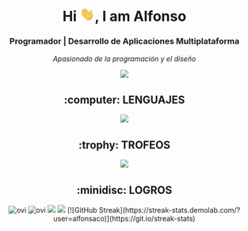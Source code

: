 <h1 align="center">Hi <img src="https://raw.githubusercontent.com/ABSphreak/ABSphreak/master/gifs/Hi.gif" width="30px">, I am Alfonso </h1>
<h3 align="center">Programador | Desarrollo de Aplicaciones Multiplataforma </h3>

<p align="center">
  <em>
    Apasionado de la programación y el diseño
  </em> 
  <br>
</p>

<p align="center">
  <img src="https://komarev.com/ghpvc/?username=alfonsaco&color=red&style=for-the-badge"/>
</p>   

<h2 align="center">:computer: LENGUAJES</h2>
<p align="center">
  <a href="https://skillicons.dev">
    <img src="https://skillicons.dev/icons?i=js,html,css,codepen,java,androidstudio,py,vscode,eclipse,mysql,github,ps,pr,ai,windows,linux&theme=dark&perline=10">
  </a>
</p>

<h2 align="center">:trophy: TROFEOS</h2>
<p align="center">
   <img src="https://github-profile-trophy.vercel.app/?username=alfonsaco&theme=juicyfresh&no-bg=false" />  
</p>

<h2 align="center">:minidisc: LOGROS</h2>
<p align="center">
  <img src="https://github-readme-stats.vercel.app/api/top-langs?username=alfonsaco&show_icons=true&locale=en&layout=compact&theme=dark" alt="ovi" />
  <img src="https://github-readme-stats.vercel.app/api?username=alfonsaco&show_icons=true&locale=en&theme=dark" alt="ovi" width="410" />
  <img src="https://github-readme-streak-stats.herokuapp.com/?user=alfonsaco&theme=dark" />
  <img src="https://streak-stats.demolab.com/?user=alfonsaco" />
  [![GitHub Streak](https://streak-stats.demolab.com/?user=alfonsaco)](https://git.io/streak-stats)
</p>
